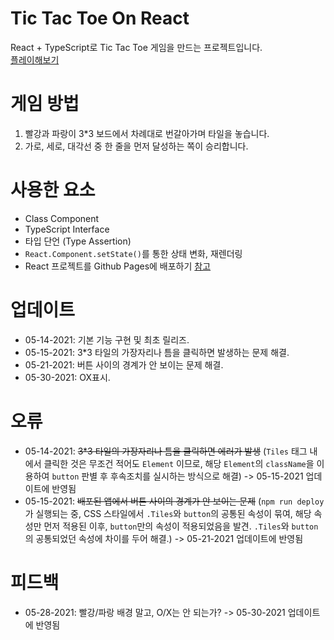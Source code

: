 # Tic Tac Toe On React
React + TypeScript로 Tic Tac Toe 게임을 만드는 프로젝트입니다.   
[플레이해보기](https://kuman514.github.io/tictactoe-react/)

# 게임 방법
1. 빨강과 파랑이 3*3 보드에서 차례대로 번갈아가며 타일을 놓습니다.
2. 가로, 세로, 대각선 중 한 줄을 먼저 달성하는 쪽이 승리합니다.

# 사용한 요소
- Class Component
- TypeScript Interface
- 타입 단언 (Type Assertion)
- `React.Component.setState()`를 통한 상태 변화, 재렌더링
- React 프로젝트를 Github Pages에 배포하기 [참고](https://velog.io/@byjihye/react-github-pages)

# 업데이트
- 05-14-2021: 기본 기능 구현 및 최초 릴리즈.
- 05-15-2021: 3*3 타일의 가장자리나 틈을 클릭하면 발생하는 문제 해결.
- 05-21-2021: 버튼 사이의 경계가 안 보이는 문제 해결.
- 05-30-2021: OX표시.

# 오류
- 05-14-2021: ~~3*3 타일의 가장자리나 틈을 클릭하면 에러가 발생~~ (`Tiles` 태그 내에서 클릭한 것은 무조건 적어도 `Element` 이므로, 해당 `Element`의 `className`을 이용하여 `button` 판별 후 후속조치를 실시하는 방식으로 해결) -> 05-15-2021 업데이트에 반영됨
- 05-15-2021: ~~배포된 앱에서 버튼 사이의 경계가 안 보이는 문제~~ (`npm run deploy`가 실행되는 중, CSS 스타일에서 `.Tiles`와 `button`의 공통된 속성이 묶여, 해당 속성만 먼저 적용된 이후, `button`만의 속성이 적용되었음을 발견. `.Tiles`와 `button`의 공통되었던 속성에 차이를 두어 해결.) -> 05-21-2021 업데이트에 반영됨

# 피드백
- 05-28-2021: 빨강/파랑 배경 말고, O/X는 안 되는가? -> 05-30-2021 업데이트에 반영됨